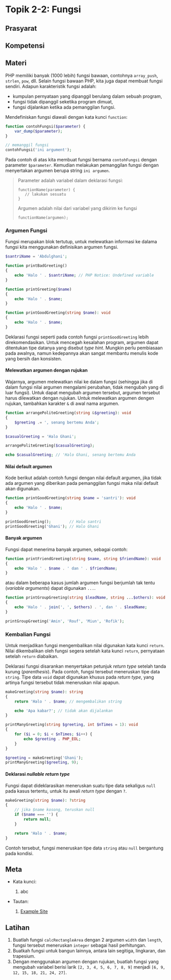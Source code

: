 # Topik 2-2: Fungsi

## Prasyarat

## Kompetensi

## Materi
PHP memiliki banyak (1000 lebih) fungsi bawaan, contohnya `array_push`, `strlen`, `pow`, dll. Selain fungsi bawaan PHP, kita juga dapat membuat fungsi sendiri. Adapun karakteristik fungsi adalah:
- kumpulan pernyataan yang dipanggil berulang dalam sebuah program,
- fungsi tidak dipanggil seketika program dimuat,
- fungsi dijalankan ketika ada pemanggilan fungsi.

Mendefiniskan fungsi diawali dengan kata kunci `function`:
```php
function contohFungsi($parameter) {
    var_dump($parameter);
}

// memanggil fungsi
contohFungsi('ini argument');
```
Pada contoh di atas kita membuat fungsi bernama `contohFungsi` dengan parameter `$parameter`. Kemudian melakukan pemanggilan fungsi dengan menyertakan argumen berupa string `ini argumen`.

> Parameter adalah variabel dalam deklarasi fungsi:
> ```
> functionName(parameter) {
>    // lakukan sesuatu
> }
> ```
> Argumen adalah nilai dari variabel yang dikirim ke fungsi
> ```
> functionName(argumen);
> ```

### Argumen Fungsi
Fungsi merupakan blok tertutup, untuk melewatkan informasi ke dalama fungsi kita menggunakan definisikan argumen fungsi.
```php
$santriName = 'Abdulghani';

function printBadGreeting()
{
    echo 'Halo ' . $santriName; // PHP Notice: Undefined variable
}

function printGreeting($name)
{
    echo 'Halo ' . $name;
}

function printGoodGreeting(string $name): void
{
    echo 'Halo ' . $name;
}
```
Deklarasi fungsi seperti pada contoh fungsi `printGoodGreeting` lebih direkomendasikan. Untuk mencegah kesalahan program, argumen dapat ditentukan tipe datanya yang disebut _type hint_. Mungkin perlu pembiasaan pada awalnya, namun kedepannya akan sangat membantu menulis kode yang bersih dan konsisten.

#### Melewatkan argumen dengan rujukan
Wajarnya, argumen melewatkan nilai ke dalam fungsi (sehingga jika di dalam fungsi nilai argumen mengalami perubahan, tidak mengubah yang di luar fungsi). Untuk dapat mengubah argumen tersebut, argumen tersebut harus dilewatkan dengan rujukan. Untuk melewatkan argumen dengen rujukan, tambahkan karakter `&` di awal nama argumen.

```php
function arrangePoliteGreeting(string &$greeting): void
{
    $greeting .= ', senang bertemu Anda';
}

$casualGreeting = 'Halo Ghani';

arrangePoliteGreeting($casualGreeting);

echo $casualGreeting; // 'Halo Ghani, senang bertemu Anda
```

#### Nilai default argumen
Kode berikut adalah contoh fungsi dengan nilai default argumen, jika tidak ada argumen yang diberikan pada pemanggilan fungsi maka nilai default akan digunakan.
```php
function printGoodGreeting(string $name = 'santri'): void
{
    echo 'Halo ' . $name;
}

printGoodGreeting();        // Halo santri
printGoodGreeting('Ghani'); // Halo Ghani
```

#### Banyak argumen
Fungsi dapat menerima banyak argumen, sebagai contoh:
```php
function printFriendGreeting(string $name, string $friendName): void
{
    echo 'Halo ' . $name . ' dan ' . $friendName;
}
```

atau dalam beberapa kasus jumlah argumen fungsi berjumlah tak tentu (_variable arguments_) dapat digunakan `...`.
```php
function printGroupGreeting(string $leadName, string ...$others): void
{
    echo 'Halo ' . join(', ', $others) . ', dan ' . $leadName;
}

printGroupGreeting('Amin', 'Rouf', 'Miun', 'Rofik');
```

### Kembalian Fungsi
Untuk menjadikan fungsi mengembalikan nilai digunakan kata kunci `return`. Nilai dikembalikan oleh fungsi segera setelah kata kunci `return`, pernyataan setelah `return` diabaikan.

Deklarasi fungsi disarankan menyertakan petunjuk _return type_ setelah tanda kurung (_parenthesis_). Pada contoh, fungsi tersebut meneruskan tipe data `string`. Tipe data `void` dapat digunakan khusus pada _return type_, yang artinya fungsi tersebut tidak meneruskan nilai apapun.

```php
makeGreeting(string $name): string
{
    return 'Halo ' . $name; // mengembalikan string

    echo 'Apa kabar?'; // tidak akan dijalankan
}

printManyGreeting(string $greeting, int $nTimes = 1): void
{
    for ($i = 0; $i < $nTimes; $i++) {
        echo $greeting . PHP_EOL;
    }
}

$greeting = makeGreeting('Ghani');
printManyGreeting($greeting, 9);
```

#### Deklarasi _nullable return type_
Fungsi dapat dideklarasikan meneruskan suatu tipe data sekaligus `null` pada kasus tertentu, untuk itu awali _return type_ dengan `?`.

```php
makeGreeting(string $name): ?string
{
    // jika $name kosong, teruskan null
    if ($name === '') {
        return null;
    }

    return 'Halo ' . $name;
}
```

Contoh tersebut, fungsi meneruskan tipe data `string` atau `null` bergantung pada kondisi.

## Meta
- Kata kunci:
  1. abc

- Tautan:
  1. [Example Site](http://site.example)

## Latihan
1. Buatlah fungsi `calcRectangleArea` dengan 2 argumen `width` dan `length`, fungsi tersebut meneruskan `integer` sebagai hasil perhitungan.
2. Buatkah fungsi untuk bangun lainnya, antara lain segitiga, lingkaran, dan trapesium.
3. Dengan menggunakan argumen dengan rujukan, buatlah fungsi yang mengubah variabel berisi larik `[2, 3, 4, 5, 6, 7, 8, 9]` menjadi `[6, 9, 12, 15, 18, 21, 24, 27]`.
